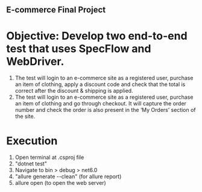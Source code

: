 ## E-commerce Final Project

# Objective: Develop two end-to-end test that uses SpecFlow and WebDriver.
1) The test will login to an e-commerce site as a registered user, purchase an item of clothing, apply a discount code and check that the total is correct after the discount & shipping is applied.
2) The test will login to an e-commerce site as a registered user, purchase an item of clothing and go through checkout. It will capture the order number and check the order is also present in the ‘My Orders’ section of the site.

# Execution
1) Open terminal at .csproj file
2) "dotnet test"
3) Navigate to bin > debug > net6.0
4) "allure generate --clean" (for allure report)
5) allure open (to open the web server)
